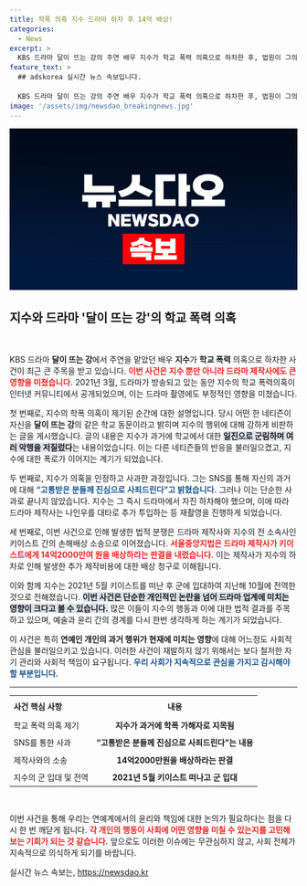 ```yaml
---
title: 학폭 의혹 지수 드라마 하차 후 14억 배상!
categories:
  - News
excerpt: >
  KBS 드라마 달이 뜨는 강의 주연 배우 지수가 학교 폭력 의혹으로 하차한 후, 법원이 그의 전 소속사에 14억 원대 배상 판결을 내렸다. 지수의 과거가 드라마를 뒤흔든 파장은 어떻게 진행될까? 클릭해 확인해보세요!
feature_text: >
  ## adskorea 실시간 뉴스 속보입니다.

  KBS 드라마 달이 뜨는 강의 주연 배우 지수가 학교 폭력 의혹으로 하차한 후, 법원이 그의 전 소속사에 14억 원대 배상 판결을 내렸다. 지수의 과거가 드라마를 뒤흔든 파장은 어떻게 진행될까? 클릭해 확인해보세요!
image: '/assets/img/newsdao_breakingnews.jpg'
---
```


<p><img src="/assets/img/newsdao_breakingnews.jpg" alt="adskorea 속보" /></p>

<h2 data-ke-size="size26">지수와 드라마 '달이 뜨는 강'의 학교 폭력 의혹</h2>

<p data-ke-size="size16">&nbsp;</p>

<p>KBS 드라마 <b>달이 뜨는 강</b>에서 주연을 맡았던 배우 <b>지수</b>가 <b>학교 폭력</b> 의혹으로 하차한 사건이 최근 큰 주목을 받고 있습니다. <b><span style="color: #ee2323;">이번 사건은 지수 뿐만 아니라 드라마 제작사에도 큰 영향을 미쳤습니다.</span></b> 2021년 3월, 드라마가 방송되고 있는 동안 지수의 학교 폭력의혹이 인터넷 커뮤니티에서 공개되었으며, 이는 드라마 촬영에도 부정적인 영향을 미쳤습니다.</p>

<p>첫 번째로, 지수의 학폭 의혹이 제기된 순간에 대한 설명입니다. 당시 어떤 한 네티즌이 자신을 <b>달이 뜨는 강</b>의 같은 학교 동문이라고 밝히며 지수의 행위에 대해 강하게 비판하는 글을 게시했습니다. 글의 내용은 지수가 과거에 학교에서 대한 <b><span style="background-color: #21538527;">일진으로 군림하며 여러 악행을 저질렀다</span></b>는 내용이었습니다. 이는 다른 네티즌들의 반응을 불러일으켰고, 지수에 대한 폭로가 이어지는 계기가 되었습니다.</p>

<p>두 번째로, 지수가 의혹을 인정하고 사과한 과정입니다. 그는 SNS를 통해 자신의 과거에 대해 <b><span style="color: #1a5490;">“고통받은 분들께 진심으로 사죄드린다”고 밝혔습니다.</span></b> 그러나 이는 단순한 사과로 끝나지 않았습니다. 지수는 그 즉시 드라마에서 자진 하차해야 했으며, 이에 따라 드라마 제작사는 나인우를 대타로 추가 투입하는 등 재촬영을 진행하게 되었습니다.</p>

<p>세 번째로, 이번 사건으로 인해 발생한 법적 분쟁은 드라마 제작사와 지수의 전 소속사인 키이스트 간의 손해배상 소송으로 이어졌습니다. <b><span style="color: #ee2323;">서울중앙지법은 드라마 제작사가 키이스트에게 14억2000만여 원을 배상하라는 판결을 내렸습니다.</span></b> 이는 제작사가 지수의 하차로 인해 발생한 추가 제작비용에 대한 배상 청구로 이해됩니다.</p>

<p>이와 함께 지수는 2021년 5월 키이스트를 떠난 후 군에 입대하여 지난해 10월에 전역한 것으로 전해졌습니다. <b><span style="background-color: #21538527;">이번 사건은 단순한 개인적인 논란을 넘어 드라마 업계에 미치는 영향이 크다고 볼 수 있습니다.</span></b> 많은 이들이 지수의 행동과 이에 대한 법적 결과를 주목하고 있으며, 예술과 윤리 간의 경계를 다시 한번 생각하게 하는 계기가 되었습니다.</p>

<p>이 사건은 특히 <b>연예인 개인의 과거 행위가 현재에 미치는 영향</b>에 대해 어느정도 사회적 관심을 불러일으키고 있습니다. 이러한 사건이 재발하지 않기 위해서는 보다 철저한 자기 관리와 사회적 책임이 요구됩니다. <b><span style="color: #1a5490;">우리 사회가 지속적으로 관심을 가지고 감시해야 할 부분입니다.</span></b></p>

<hr>

<table style="width:100%; border-collapse:collapse;">
  <tr>
    <th style="text-align: left; height: 30px;">사건 핵심 사항</th>
    <th style="text-align: center; height: 30px;">내용</th>
  </tr>
  <tr>
    <td style="text-align: left; height: 25px;">학교 폭력 의혹 제기</td>
    <td style="text-align: center; height: 25px;"><b>지수가 과거에 학폭 가해자로 지목됨</b></td>
  </tr>
  <tr>
    <td style="text-align: left; height: 25px;">SNS를 통한 사과</td>
    <td style="text-align: center; height: 25px;"><b>“고통받은 분들께 진심으로 사죄드린다”는 내용</b></td>
  </tr>
  <tr>
    <td style="text-align: left; height: 25px;">제작사와의 소송</td>
    <td style="text-align: center; height: 25px;"><b>14억2000만원을 배상하라는 판결</b></td>
  </tr>
  <tr>
    <td style="text-align: left; height: 25px;">지수의 군 입대 및 전역</td>
    <td style="text-align: center; height: 25px;"><b>2021년 5월 키이스트 떠나고 군 입대</b></td>
  </tr>
</table>

<p data-ke-size="size16">&nbsp;</p>

<p>이번 사건을 통해 우리는 연예계에서의 윤리와 책임에 대한 논의가 필요하다는 점을 다시 한 번 깨닫게 됩니다. <b><span style="color: #ee2323;">각 개인의 행동이 사회에 어떤 영향을 미칠 수 있는지를 고민해보는 기회가 되는 것 같습니다.</span></b> 앞으로도 이러한 이슈에는 무관심하지 않고, 사회 전체가 지속적으로 의식하게 되기를 바랍니다.</p>
실시간 뉴스 속보는, <a href="https://newsdao.kr" rel="dofollow">https://newsdao.kr</a>



